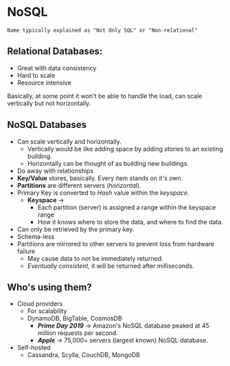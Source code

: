 # NoSQL


    Name typically explained as "Not Only SQL" or "Non-relational"

## Relational Databases:
- Great with data consistency
- Hard to scale
- Resource intensive

Basically, at some point it won't be able to handle the load, can scale vertically but not horizontally.

## NoSQL Databases
- Can scale vertically and horizontally.
    - Vertically would be like adding space by adding stories to an existing building.
    - Horizontally can be thought of as building new buildings.
- Do away with relationships
- **Key/Value** stores, basically. Every item stands on it's own.
- **Partitions** are different servers (*horizontal*).
- Primary Key is converted to *Hash* value within the *keyspace*.
    - **Keyspace** ->  
        - Each partition (server) is assigned a range within the keyspace range 
        - How it knows where to store the data, and where to find the data.
- Can only be retrieved by the primary key.
- Schema-less
- Partitions are mirrored to other servers to prevent loss from hardware failure
    - May cause data to not be immediately returned.
    - *Eventually consistent*, it will be returned after milliseconds.

## Who's using them?

- Cloud providers
    - For scalability
    - DynamoDB, BigTable, CosmosDB
        - ***Prime Day 2019*** -> Amazon's NoSQL database peaked at 45 million requests per second.
        - ***Apple*** -> 75,000+ servers (largest known) NoSQL database.
- Self-hosted
    - Cassandra, Scylla, CouchDB, MongoDB

